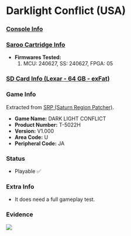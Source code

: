 # Darklight Conflict (USA)

### [Console Info](../../../../Info/Consoles/VA13/README.md)

### [Saroo Cartridge Info](../../../../Info/Cartridges/RetroGameParadiseStore/1.32F/README.md)

- <b>Firmwares Tested:</b>
  1. MCU: 240627, SS: 240627, FPGA: 05

### [SD Card Info (Lexar - 64 GB - exFat)](../../../../Info/SdCards/Lexar/64GB/exfat/README.md)

### Game Info

Extracted from [SRP (Saturn Region Patcher)](https://segaxtreme.net/resources/saturn-region-patcher.81/download).

- <b>Game Name:</b> DARK LIGHT CONFLICT
- <b>Product Number:</b> T-5022H
- <b>Version:</b> V1.000
- <b>Area Code:</b> U
- <b>Peripheral Code:</b> JA

### Status

- Playable :white_check_mark:

### Extra Info

- It does need a full gameplay test.

### Evidence

[![](https://img.youtube.com/vi/SaOGi9XNafc/0.jpg)](https://www.youtube.com/watch?v=SaOGi9XNafc)
